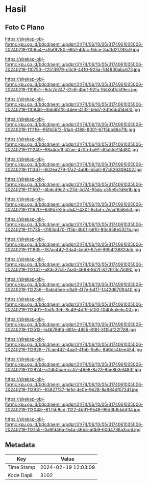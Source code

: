 # Hasil

## Foto C Plano

https://sirekap-obj-formc.kpu.go.id/bdcd/pemilu/pdpr/31/74/06/10/05/3174061005006-20240219-110654--c9af9280-e9b1-40cc-9dce-3aa1d2f793c9.jpg

https://sirekap-obj-formc.kpu.go.id/bdcd/pemilu/pdpr/31/74/06/10/05/3174061005006-20240219-110753--f2513979-c0c9-44f0-923a-7d4830abc673.jpg

https://sirekap-obj-formc.kpu.go.id/bdcd/pemilu/pdpr/31/74/06/10/05/3174061005006-20240219-110851--9dc2e247-31c6-4bef-92fa-9bb34fc5f9ec.jpg

https://sirekap-obj-formc.kpu.go.id/bdcd/pemilu/pdpr/31/74/06/10/05/3174061005006-20240219-110946--3bb6b1f8-d4ee-4132-b6d7-3dfe5b414e00.jpg

https://sirekap-obj-formc.kpu.go.id/bdcd/pemilu/pdpr/31/74/06/10/05/3174061005006-20240219-111116--95fb5bf2-51a4-4188-8001-6715bb88e7fb.jpg

https://sirekap-obj-formc.kpu.go.id/bdcd/pemilu/pdpr/31/74/06/10/05/3174061005006-20240219-111240--98a4dc1f-42ae-470b-ba91-d0a55e1f4d80.jpg

https://sirekap-obj-formc.kpu.go.id/bdcd/pemilu/pdpr/31/74/06/10/05/3174061005006-20240219-111347--602ea279-17a2-4a0b-b5a0-87c826309402.jpg

https://sirekap-obj-formc.kpu.go.id/bdcd/pemilu/pdpr/31/74/06/10/05/3174061005006-20240219-111507--4bdcd9c2-c23d-4d74-95da-c55e9c1d8e1b.jpg

https://sirekap-obj-formc.kpu.go.id/bdcd/pemilu/pdpr/31/74/06/10/05/3174061005006-20240219-111620--639b7e25-ab47-430f-8cbd-c7eaaf858e53.jpg

https://sirekap-obj-formc.kpu.go.id/bdcd/pemilu/pdpr/31/74/06/10/05/3174061005006-20240219-111735--0183d470-7f5b-4b01-b8f0-80c658e5321b.jpg

https://sirekap-obj-formc.kpu.go.id/bdcd/pemilu/pdpr/31/74/06/10/05/3174061005006-20240219-111835--f87ac442-2da4-4eb0-87c6-9954f3882ddb.jpg

https://sirekap-obj-formc.kpu.go.id/bdcd/pemilu/pdpr/31/74/06/10/05/3174061005006-20240219-112142--a83c37c5-7aa0-4698-8d2f-872613c75090.jpg

https://sirekap-obj-formc.kpu.go.id/bdcd/pemilu/pdpr/31/74/06/10/05/3174061005006-20240219-112256--1bdad5ee-c8a9-4f7e-b4f7-1442d6709440.jpg

https://sirekap-obj-formc.kpu.go.id/bdcd/pemilu/pdpr/31/74/06/10/05/3174061005006-20240219-112401--fbd1c3eb-8c49-4df9-bf00-f04b5a5e5c00.jpg

https://sirekap-obj-formc.kpu.go.id/bdcd/pemilu/pdpr/31/74/06/10/05/3174061005006-20240219-112513--b46789fd-881e-4855-8191-3115df22f788.jpg

https://sirekap-obj-formc.kpu.go.id/bdcd/pemilu/pdpr/31/74/06/10/05/3174061005006-20240219-112628--7fcae442-4aa0-4fbb-9a6c-846dc4bee454.jpg

https://sirekap-obj-formc.kpu.go.id/bdcd/pemilu/pdpr/31/74/06/10/05/3174061005006-20240219-112824--c2db05ae-cc07-46e8-8a23-85e8b3ef483f.jpg

https://sirekap-obj-formc.kpu.go.id/bdcd/pemilu/pdpr/31/74/06/10/05/3174061005006-20240219-112931--65927f37-1e1d-4e0e-9d28-8a984df072d1.jpg

https://sirekap-obj-formc.kpu.go.id/bdcd/pemilu/pdpr/31/74/06/10/05/3174061005006-20240219-113048--8175b8cd-1122-4b91-9548-96d3b8dabf04.jpg

https://sirekap-obj-formc.kpu.go.id/bdcd/pemilu/pdpr/31/74/06/10/05/3174061005006-20240219-113155--0a6fd46a-fe4a-46b5-a0b9-60d4738a3cc6.jpg


## Metadata

| Key        | Value               |
| ---------- | ------------------- |
| Time Stamp | 2024-02-19 12:03:09 |
| Kode Dapil | 3102                |



